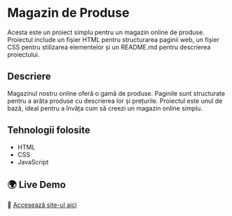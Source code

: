 # Magazin de Produse

Acesta este un proiect simplu pentru un magazin online de produse. Proiectul include un fișier HTML pentru structurarea paginii web, un fișier CSS pentru stilizarea elementelor și un README.md pentru descrierea proiectului.

## Descriere

Magazinul nostru online oferă o gamă de produse. Paginile sunt structurate pentru a arăta produse cu descrierea lor și prețurile. Proiectul este unul de bază, ideal pentru a învăța cum să creezi un magazin online simplu.

## Tehnologii folosite

- HTML
- CSS
- JavaScript
  
## 🌍 Live Demo
🔗 [Accesează site-ul aici](https://777catalin777.github.io/Landing-Page/BayShop/BayShop.html)

